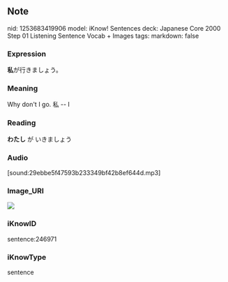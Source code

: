 ## Note
nid: 1253683419906
model: iKnow! Sentences
deck: Japanese Core 2000 Step 01 Listening Sentence Vocab + Images
tags: 
markdown: false

### Expression
<!DOCTYPE html>
<title></title>
<b>私</b>が行きましょう。



### Meaning
Why don't I go.
私 -- I

### Reading
<!DOCTYPE html>
<title></title>
<b>わたし</b> が いきましょう



### Audio
[sound:29ebbe5f47593b233349bf42b8ef644d.mp3]

### Image_URI
<!DOCTYPE html>
<title></title>
<img src="58ab6b30caa9fd22dc9673d0863aef46.jpg">



### iKnowID
sentence:246971

### iKnowType
sentence
